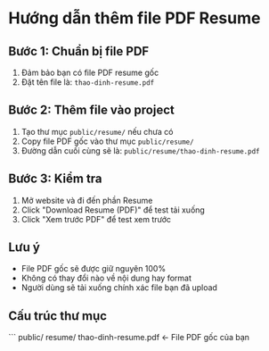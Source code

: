 # Hướng dẫn thêm file PDF Resume

## Bước 1: Chuẩn bị file PDF
1. Đảm bảo bạn có file PDF resume gốc
2. Đặt tên file là: `thao-dinh-resume.pdf`

## Bước 2: Thêm file vào project
1. Tạo thư mục `public/resume/` nếu chưa có
2. Copy file PDF gốc vào thư mục `public/resume/`
3. Đường dẫn cuối cùng sẽ là: `public/resume/thao-dinh-resume.pdf`

## Bước 3: Kiểm tra
1. Mở website và đi đến phần Resume
2. Click "Download Resume (PDF)" để test tải xuống
3. Click "Xem trước PDF" để test xem trước

## Lưu ý
- File PDF gốc sẽ được giữ nguyên 100%
- Không có thay đổi nào về nội dung hay format
- Người dùng sẽ tải xuống chính xác file bạn đã upload

## Cấu trúc thư mục
\`\`\`
public/
  resume/
    thao-dinh-resume.pdf  <- File PDF gốc của bạn
